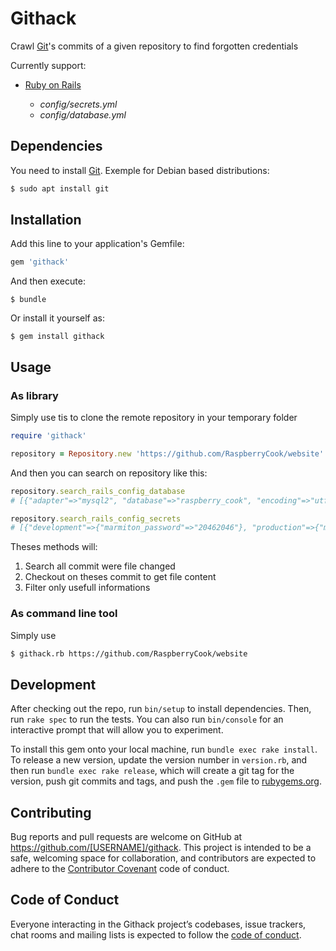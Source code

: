 # Githack

Crawl [Git][git]'s commits of a given repository to find forgotten credentials

Currently support:

- [Ruby on Rails](https://rubyonrails.org)

  - _config/secrets.yml_
  - _config/database.yml_

## Dependencies

You need to install [Git][git]. Exemple for Debian based distributions:

```bash
$ sudo apt install git
```

## Installation

Add this line to your application's Gemfile:

```ruby
gem 'githack'
```

And then execute:

    $ bundle

Or install it yourself as:

    $ gem install githack

## Usage

### As library

Simply use tis to clone the remote repository in your temporary folder

```ruby
require 'githack'

repository = Repository.new 'https://github.com/RaspberryCook/website'
```

And then you can search on repository like this:

```ruby
repository.search_rails_config_database
# [{"adapter"=>"mysql2", "database"=>"raspberry_cook", "encoding"=>"utf8", "username"=>"raspberry_cook", "password"=>"secret", "host"=>"localhost", "pool"=>5, "timeout"=>5000}])

repository.search_rails_config_secrets
# [{"development"=>{"marmiton_password"=>"20462046"}, "production"=>{"marmiton_password"=>"20462046"}, "test"=>{"marmiton_password"=>"20462046"}}])
```

Theses methods will:

1. Search all commit were file changed
2. Checkout on theses commit to get file content
3. Filter only usefull informations

### As command line tool

Simply use

```bash
$ githack.rb https://github.com/RaspberryCook/website
```

## Development

After checking out the repo, run `bin/setup` to install dependencies. Then, run `rake spec` to run the tests. You can also run `bin/console` for an interactive prompt that will allow you to experiment.

To install this gem onto your local machine, run `bundle exec rake install`. To release a new version, update the version number in `version.rb`, and then run `bundle exec rake release`, which will create a git tag for the version, push git commits and tags, and push the `.gem` file to [rubygems.org](https://rubygems.org).

## Contributing

Bug reports and pull requests are welcome on GitHub at https://github.com/[USERNAME]/githack. This project is intended to be a safe, welcoming space for collaboration, and contributors are expected to adhere to the [Contributor Covenant](http://contributor-covenant.org) code of conduct.

## Code of Conduct

Everyone interacting in the Githack project’s codebases, issue trackers, chat rooms and mailing lists is expected to follow the [code of conduct](https://github.com/[USERNAME]/githack/blob/master/CODE_OF_CONDUCT.md).

[git]: https://git-scm.com/
